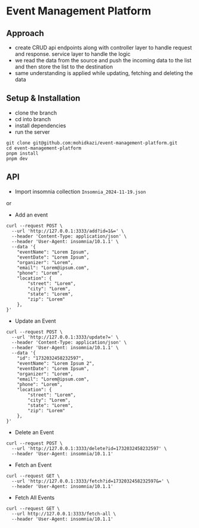 # Event Management Platform

## Approach
- create CRUD api endpoints along with controller layer to handle request and response. service layer to handle the logic
- we read the data from the source and push the incoming data to the list and then store the list to the destination
- same understanding is applied while updating, fetching and deleting the data

## Setup & Installation
- clone the branch
- cd into branch
- install dependencies
- run the server

```shell
git clone git@github.com:mohidkazi/event-management-platform.git
cd event-management-platform
pnpm install
pnpm dev
```

## API
- Import insomnia collection `Insomnia_2024-11-19.json`

or

- Add an event
```shell
curl --request POST \
  --url 'http://127.0.0.1:3333/add?id=1&=' \
  --header 'Content-Type: application/json' \
  --header 'User-Agent: insomnia/10.1.1' \
  --data '{
	"eventName": "Lorem Ipsum",
	"eventDate": "Lorem Ipsum",
	"organizer": "Lorem",
	"email": "Lorem@ipsum.com",
	"phone": "Lorem",
	"location": {
		"street": "Lorem",
		"city": "Lorem",
		"state": "Lorem",
		"zip": "Lorem"
	},
}'
```
- Update an Event
```shell
curl --request POST \
  --url 'http://127.0.0.1:3333/update?=' \
  --header 'Content-Type: application/json' \
  --header 'User-Agent: insomnia/10.1.1' \
  --data '{
	"id": "1732032458232597",
	"eventName": "Lorem Ipsum 2",
	"eventDate": "Lorem Ipsum",
	"organizer": "Lorem",
	"email": "Lorem@ipsum.com",
	"phone": "Lorem",
	"location": {
		"street": "Lorem",
		"city": "Lorem",
		"state": "Lorem",
		"zip": "Lorem"
	},
}'
```
- Delete an Event
```shell
curl --request POST \
  --url 'http://127.0.0.1:3333/delete?id=1732032458232597' \
  --header 'User-Agent: insomnia/10.1.1'
```
- Fetch an Event
```shell
curl --request GET \
  --url 'http://127.0.0.1:3333/fetch?id=1732032458232597&=' \
  --header 'User-Agent: insomnia/10.1.1'
```
- Fetch All Events
```shell
curl --request GET \
  --url http://127.0.0.1:3333/fetch-all \
  --header 'User-Agent: insomnia/10.1.1'
```